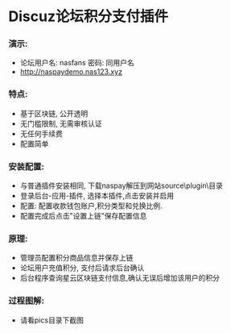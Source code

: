 # Discuz论坛积分支付插件
### 演示:
- 论坛用户名: nasfans 密码: 同用户名
- http://naspaydemo.nas123.xyz
### 特点:
* 基于区块链, 公开透明
* 无门槛限制, 无需审核认证
* 无任何手续费
* 配置简单

### 安装配置:
* 与普通插件安装相同, 下载naspay解压到网站source\plugin\目录
* 登录后台-应用-插件, 选择本插件,点击安装并启用
* 配置: 配置收款钱包账户,积分类型和兑换比例.
* 配置完成后点击"设置上链"保存配置信息


### 原理:
* 管理员配置积分商品信息并保存上链
* 论坛用户充值积分, 支付后请求后台确认
* 后台程序查询星云区块链支付信息,确认无误后增加该用户的积分


### 过程图解:
* 请看pics目录下截图
